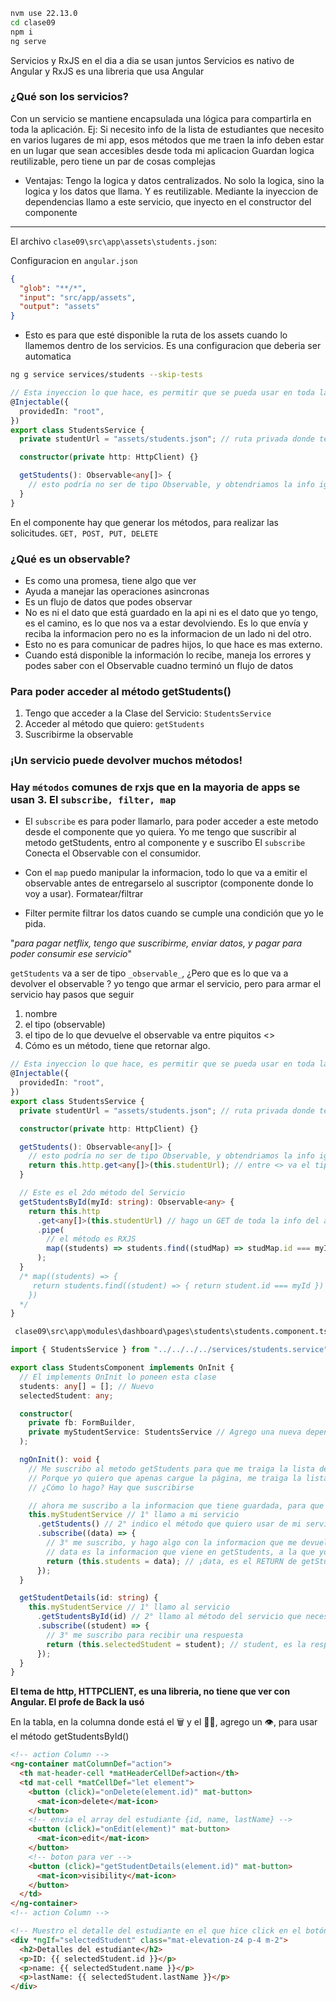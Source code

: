```bash
nvm use 22.13.0
cd clase09
npm i
ng serve
```

Servicios y RxJS en el dia a dia se usan juntos
Servicios es nativo de Angular y RxJS es una libreria que usa Angular

### ¿Qué son los servicios?

Con un servicio se mantiene encapsulada una lógica para compartirla en toda la aplicación.
Ej: Si necesito info de la lista de estudiantes que necesito en varios lugares de mi app, esos métodos que me traen la info deben estar en un lugar que sean accesibles desde toda mi aplicacion
Guardan logica reutilizable, pero tiene un par de cosas complejas

- Ventajas: Tengo la logica y datos centralizados. No solo la logica, sino la logica y los datos que llama. Y es reutilizable. Mediante la inyeccion de dependencias llamo a este servicio, que inyecto en el constructor del componente

<hr/>

El archivo `clase09\src\app\assets\students.json`:

Configuracion en `angular.json`

```json
{
  "glob": "**/*",
  "input": "src/app/assets",
  "output": "assets"
}
```

- Esto es para que esté disponible la ruta de los assets cuando lo llamemos dentro de los servicios. Es una configuracion que deberia ser automatica

```bash
ng g service services/students --skip-tests
```

```ts
// Esta inyeccion lo que hace, es permitir que se pueda usar en toda la app
@Injectable({
  providedIn: "root",
})
export class StudentsService {
  private studentUrl = "assets/students.json"; // ruta privada donde tengo la data. Algún dia va a ser de una API

  constructor(private http: HttpClient) {}

  getStudents(): Observable<any[]> {
    // esto podría no ser de tipo Observable, y obtendriamos la info igual. pero no es cómo se trabaja en angular
  }
}
```

En el componente hay que generar los métodos, para realizar las solicitudes. `GET, POST, PUT, DELETE`

### ¿Qué es un observable?

- Es como una promesa, tiene algo que ver
- Ayuda a manejar las operaciones asincronas
- Es un flujo de datos que podes observar
- No es ni el dato que está guardado en la api ni es el dato que yo tengo, es el camino, es lo que nos va a estar devolviendo. Es lo que envía y reciba la informacion pero no es la informacion de un lado ni del otro.
- Esto no es para comunicar de padres hijos, lo que hace es mas externo.
- Cuando está disponible la información lo recibe, maneja los errores y podes saber con el Observable cuadno terminó un flujo de datos

### Para poder acceder al método getStudents()

1. Tengo que acceder a la Clase del Servicio: `StudentsService`
2. Acceder al método que quiero: `getStudents`
3. Suscribirme la observable

### ¡Un servicio puede devolver muchos métodos!

### Hay `métodos` comunes de rxjs que en la mayoria de apps se usan 3. El `subscribe, filter, map`

- El `subscribe` es para poder llamarlo, para poder acceder a este metodo desde el componente que yo quiera. Yo me tengo que suscribir al metodo getStudents, entro al componente y e suscribo
  El `subscribe` Conecta el Observable con el consumidor.

- Con el `map` puedo manipular la informacion, todo lo que va a emitir el observable antes de entregarselo al suscriptor (componente donde lo voy a usar). Formatear/filtrar

- Filter permite filtrar los datos cuando se cumple una condición que yo le pida.

"_para pagar netflix, tengo que suscribirme, enviar datos, y pagar para poder consumir ese servicio_"

`getStudents` va a ser de tipo `_observable_`,
¿Pero que es lo que va a devolver el observable ?
yo tengo que armar el servicio, pero para armar el servicio hay pasos que seguir

1. nombre
2. el tipo (observable)
3. el tipo de lo que devuelve el observable va entre piquitos <>
4. Cómo es un método, tiene que retornar algo.

```ts
// Esta inyeccion lo que hace, es permitir que se pueda usar en toda la app
@Injectable({
  providedIn: "root",
})
export class StudentsService {
  private studentUrl = "assets/students.json"; // ruta privada donde tengo la data. Algún dia va a ser de una API

  constructor(private http: HttpClient) {}

  getStudents(): Observable<any[]> {
    // esto podría no ser de tipo Observable, y obtendriamos la info igual. pero no es cómo se trabaja en angular
    return this.http.get<any[]>(this.studentUrl); // entre <> va el tipo que va a devolver, y entre () va de donde quiero que saque la info
  }

  // Este es el 2do método del Servicio
  getStudentsById(myId: string): Observable<any> {
    return this.http
      .get<any[]>(this.studentUrl) // hago un GET de toda la info del archivo, para despues filtrarla
      .pipe(
        // el método es RXJS
        map((students) => students.find((studMap) => studMap.id === myId)) // este map es de RXJS
      );
  }
  /* map((students) => {
     return students.find((student) => { return student.id === myId })
    })
  */
}
```

```bash
 clase09\src\app\modules\dashboard\pages\students\students.component.ts
```

```ts
import { StudentsService } from "../../../../services/students.service"; // importé MI servicio

export class StudentsComponent implements OnInit {
  // El implements OnInit lo poneen esta clase
  students: any[] = []; // Nuevo
  selectedStudent: any;

  constructor(
    private fb: FormBuilder,
    private myStudentService: StudentsService // Agrego una nueva dependencia. importé MI servicio.
  );

  ngOnInit(): void {
    // Me suscribo al metodo getStudents para que me traiga la lista de estudiantes.
    // Porque yo quiero que apenas cargue la página, me traiga la lista de estudiantes que está guardada en el Observable.
    // ¿Cómo lo hago? Hay que suscribirse

    // ahora me suscribo a la informacion que tiene guardada, para que retorne algo
    this.myStudentService // 1° llamo a mi servicio
      .getStudents() // 2° indico el método que quiero usar de mi servicio
      .subscribe((data) => {
        // 3° me suscribo, y hago algo con la informacion que me devuelve
        // data es la informacion que viene en getStudents, a la que yo me suscribo para recibir
        return (this.students = data); // ¡data, es el RETURN de getStudents! y se lo estoy asignando a mi variable this.students que es la que uso para mostrar en la Vista
      });
  }

  getStudentDetails(id: string) {
    this.myStudentService // 1° llamo al servicio
      .getStudentsById(id) // 2° llamo al método del servicio que necesito, le paso el parametro, que es el parametro del método que lo envuelve (getStudentDetails)
      .subscribe((student) => {
        // 3° me suscribo para recibir una respuesta
        return (this.selectedStudent = student); // student, es la respuesta del suscribe, que retorna un unico elemento, el que coincide con el id. this.selectedStudent la definí acá en el componente
      });
  }
}
```

**El tema de http, HTTPCLIENT, es una libreria, no tiene que ver con Angular. El profe de Back la usó**

En la tabla, en la columna donde está el 🗑️ y el ✍🏼, agrego un 👁️, para usar el método getStudentsById()

```html
<!-- action Column -->
<ng-container matColumnDef="action">
  <th mat-header-cell *matHeaderCellDef>action</th>
  <td mat-cell *matCellDef="let element">
    <button (click)="onDelete(element.id)" mat-button>
      <mat-icon>delete</mat-icon>
    </button>
    <!-- envia el array del estudiante {id, name, lastName} -->
    <button (click)="onEdit(element)" mat-button>
      <mat-icon>edit</mat-icon>
    </button>
    <!-- boton para ver -->
    <button (click)="getStudentDetails(element.id)" mat-button>
      <mat-icon>visibility</mat-icon>
    </button>
  </td>
</ng-container>
<!-- action Column -->

<!-- Muestro el detalle del estudiante en el que hice click en el botón de 👁️ de la columna actions -->
<div *ngIf="selectedStudent" class="mat-elevation-z4 p-4 m-2">
  <h2>Detalles del estudiante</h2>
  <p>ID: {{ selectedStudent.id }}</p>
  <p>name: {{ selectedStudent.name }}</p>
  <p>lastName: {{ selectedStudent.lastName }}</p>
</div>
```
